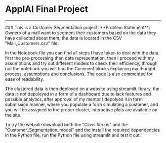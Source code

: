 # ApplAI Final Project
 <hr>
 ### This is a Customer Segmentation project.
  **Problem Statement**: Owners of a mall want to segment their customers based on the data they have collected about them, the data is located in the CSV "Mall_Customers.csv" file.

 In the Notebook file you can find all steps I have taken to deal with the data, first the pre-processing then data representation, then I proceed with my assumptions and try out different models to check their efficiency, through out the notebook you will find the Comment blocks explaining my thought process, assumptions and conclusions. The code is also commented for ease of readability.

 The clustered data is then deployed on a website using streamlit library, the data is not depoleyed in a form of a dashboard due to lack features and possible analytics, after approval of my mentor I depolyed it in form submission manner, where you populate a form simulating a customer, and you will be assigned to the proper cluster, interactive plots are available on the site.

 To try the website download both the "Classifier.py" and the "Customer_Segmentation_model" and the install the required dependencies in the Python file, run the Python file using streamlit and test it out.
